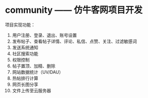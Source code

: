 # community —— 仿牛客网项目开发
项目实现功能：
1. 用户注册、登录、退出、账号设置
2. 发布帖子、查看帖子详情、评论、私信、点赞、关注、过滤敏感词
3. 发送系统通知
4. 社区搜索功能
5. 权限控制
6. 帖子置顶、加精、删除
7. 网站数据统计（UV/DAU）
8. 热帖排行计算
9. 网页长图分享
10. 文件上传至云服务器
